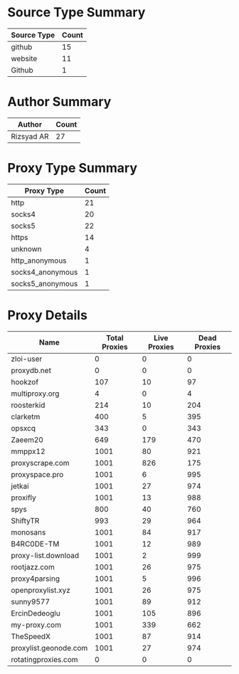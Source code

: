 # Source Type Summary

| Source Type | Count |
|-------------|-------|
| github | 15 |
| website | 11 |
| Github | 1 |


# Author Summary

| Author | Count |
|--------|-------|
| Rizsyad AR | 27 |


# Proxy Type Summary

| Proxy Type | Count |
|------------|-------|
| http | 21 |
| socks4 | 20 |
| socks5 | 22 |
| https | 14 |
| unknown | 4 |
| http_anonymous | 1 |
| socks4_anonymous | 1 |
| socks5_anonymous | 1 |


# Proxy Details

| Name | Total Proxies | Live Proxies | Dead Proxies |
|------|---------------|--------------|---------------|
| zloi-user | 0 | 0 | 0 |
| proxydb.net | 0 | 0 | 0 |
| hookzof | 107 | 10 | 97 |
| multiproxy.org | 4 | 0 | 4 |
| roosterkid | 214 | 10 | 204 |
| clarketm | 400 | 5 | 395 |
| opsxcq | 343 | 0 | 343 |
| Zaeem20 | 649 | 179 | 470 |
| mmppx12 | 1001 | 80 | 921 |
| proxyscrape.com | 1001 | 826 | 175 |
| proxyspace.pro | 1001 | 6 | 995 |
| jetkai | 1001 | 27 | 974 |
| proxifly | 1001 | 13 | 988 |
| spys | 800 | 40 | 760 |
| ShiftyTR | 993 | 29 | 964 |
| monosans | 1001 | 84 | 917 |
| B4RC0DE-TM | 1001 | 12 | 989 |
| proxy-list.download | 1001 | 2 | 999 |
| rootjazz.com | 1001 | 26 | 975 |
| proxy4parsing | 1001 | 5 | 996 |
| openproxylist.xyz | 1001 | 26 | 975 |
| sunny9577 | 1001 | 89 | 912 |
| ErcinDedeoglu | 1001 | 105 | 896 |
| my-proxy.com | 1001 | 339 | 662 |
| TheSpeedX | 1001 | 87 | 914 |
| proxylist.geonode.com | 1001 | 27 | 974 |
| rotatingproxies.com | 0 | 0 | 0 |
